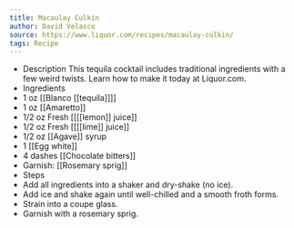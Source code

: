 ```yaml
---
title: Macaulay Culkin
author: David Velasco
source: https://www.liquor.com/recipes/macaulay-culkin/
tags: Recipe
---
```


- Description
  This tequila cocktail includes traditional ingredients with a few weird twists. Learn how to make it today at Liquor.com.
- Ingredients
- 1 oz [[Blanco [[tequila]]]]
- 1 oz [[Amaretto]]
- 1/2 oz Fresh [[[[lemon]] juice]]
- 1/2 oz Fresh [[[[lime]] juice]]
- 1/2 oz [[Agave]] syrup
- 1 [[Egg white]]
- 4 dashes [[Chocolate bitters]]
- Garnish: [[Rosemary sprig]]
- Steps
- Add all ingredients into a shaker and dry-shake (no ice).
- Add ice and shake again until well-chilled and a smooth froth forms.
- Strain into a coupe glass.
- Garnish with a rosemary sprig.